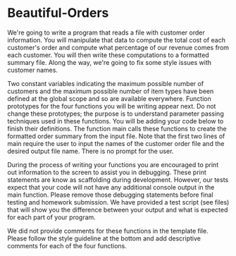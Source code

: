 # Beautiful-Orders
We're going to write a program that reads a file with customer order information. You will manipulate that data to compute the total cost of each customer's order and compute what percentage of our revenue comes from each customer. You will then write these computations to a formatted summary file.  Along the way, we're going to fix some style issues with customer names.

Two constant variables indicating the maximum possible number of customers and the maximum possible number of item types have been defined at the global scope and so are available everywhere. Function prototypes for the four functions you will be writing appear next.  Do not change these prototypes; the purpose is to understand parameter passing techniques used in these functions. You will be adding your code below to finish their definitions. The function main calls these functions to create the formatted order summary from the input file. Note that the first two lines of main require the user to input the names of the customer order file and the desired output file name.  There is no prompt for the user.

During the process of writing your functions you are encouraged to print out information to the screen to assist you in debugging. These print statements are know as scaffolding during development. However, our tests expect that your code will not have any additional console output in the main function.  Please remove those debugging statements before final testing and homework submission. We have provided a test script (see files) that will show you the difference between your output and what is expected for each part of your program.

We did not provide comments for these functions in the template file.  Please follow the style guideline at the bottom and add descriptive comments for each of the four functions.
